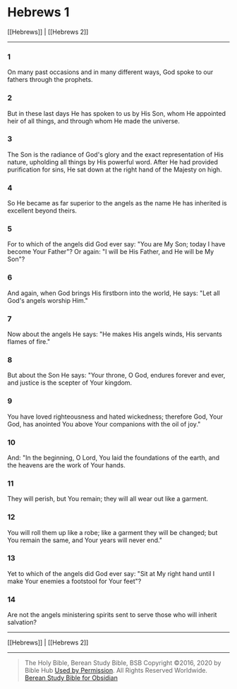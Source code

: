 # Hebrews 1

[[Hebrews]] | [[Hebrews 2]]

---

### 1
On many past occasions and in many different ways, God spoke to our fathers through the prophets.

### 2
But in these last days He has spoken to us by His Son, whom He appointed heir of all things, and through whom He made the universe.

### 3
The Son is the radiance of God's glory and the exact representation of His nature, upholding all things by His powerful word. After He had provided purification for sins, He sat down at the right hand of the Majesty on high.

### 4
So He became as far superior to the angels as the name He has inherited is excellent beyond theirs.

### 5
For to which of the angels did God ever say: "You are My Son; today I have become Your Father"? Or again: "I will be His Father, and He will be My Son"?

### 6
And again, when God brings His firstborn into the world, He says: "Let all God's angels worship Him."

### 7
Now about the angels He says: "He makes His angels winds, His servants flames of fire."

### 8
But about the Son He says: "Your throne, O God, endures forever and ever, and justice is the scepter of Your kingdom.

### 9
You have loved righteousness and hated wickedness; therefore God, Your God, has anointed You above Your companions with the oil of joy."

### 10
And: "In the beginning, O Lord, You laid the foundations of the earth, and the heavens are the work of Your hands.

### 11
They will perish, but You remain; they will all wear out like a garment.

### 12
You will roll them up like a robe; like a garment they will be changed; but You remain the same, and Your years will never end."

### 13
Yet to which of the angels did God ever say: "Sit at My right hand until I make Your enemies a footstool for Your feet"?

### 14
Are not the angels ministering spirits sent to serve those who will inherit salvation?

---

[[Hebrews]] | [[Hebrews 2]]

---

> The Holy Bible, Berean Study Bible, BSB
> Copyright &copy;2016, 2020 by Bible Hub
> [Used by Permission](https://berean.bible/terms.htm). All Rights Reserved Worldwide.
> [Berean Study Bible for Obsidian](https://github.com/gapmiss/berean-study-bible-for-obsidian)

